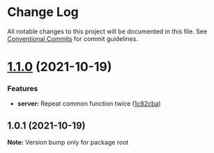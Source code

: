 # Change Log

All notable changes to this project will be documented in this file.
See [Conventional Commits](https://conventionalcommits.org) for commit guidelines.

# [1.1.0](https://github.com/luke-h1/lerna-mock/compare/v1.0.1...v1.1.0) (2021-10-19)


### Features

* **server:** Repeat common function twice ([1c82cba](https://github.com/luke-h1/lerna-mock/commit/1c82cba8f5ad967d2af2fbdfd999288d89bf8f20))





## 1.0.1 (2021-10-19)

**Note:** Version bump only for package root
